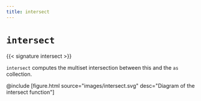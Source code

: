 ```yaml
---
title: intersect
---
```


# `intersect`

{{< signature intersect >}}

`intersect` computes the multiset intersection between this and the `as` collection.

@include [figure.html source="images/intersect.svg" desc="Diagram of the intersect function"]
